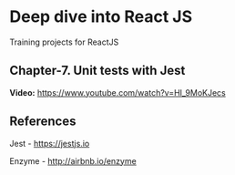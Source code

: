 # Deep dive into React JS

Training projects for ReactJS

## Chapter-7. Unit tests with Jest

**Video:** https://www.youtube.com/watch?v=HI_9MoKJecs

## References

Jest - https://jestjs.io

Enzyme - http://airbnb.io/enzyme
